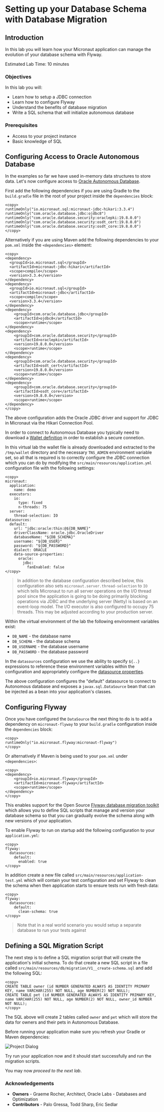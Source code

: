 # Setting up your Database Schema with Database Migration

## Introduction
In this lab you will learn how your Micronaut application can manage the evolution of your database schema with Flyway.

Estimated Lab Time: 10 minutes

### Objectives

In this lab you will:
* Learn how to setup a JDBC connection
* Learn how to configure Flyway
* Understand the benefits of database migration
* Write a SQL schema that will initialize autonomous database

### Prerequisites

- Access to your project instance
- Basic knowledge of SQL

## Configuring Access to Oracle Autonomous Database

In the examples so far we have used in-memory data structures to store data. Let's now configure access to [Oracle Autonomous Database](https://www.oracle.com/autonomous-database/).

First add the following dependencies if you are using Gradle to the `build.gradle` file in the root of your project inside the `dependencies` block:

    <copy>
    runtimeOnly("io.micronaut.sql:micronaut-jdbc-hikari:3.3.4")
    runtimeOnly("com.oracle.database.jdbc:ojdbc8")
    runtimeOnly("com.oracle.database.security:oraclepki:19.8.0.0")
    runtimeOnly("com.oracle.database.security:osdt_cert:19.8.0.0")
    runtimeOnly("com.oracle.database.security:osdt_core:19.8.0.0")
    </copy>

Alternatively if you are using Maven add the following dependencies to your `pom.xml` inside the `<dependencies>` element:

    <copy>
    <dependency>
      <groupId>io.micronaut.sql</groupId>
      <artifactId>micronaut-jdbc-hikari</artifactId>
      <scope>compile</scope>
      <version>3.3.4</version>
    </dependency>
    <dependency>
      <groupId>io.micronaut.sql</groupId>
      <artifactId>micronaut-jdbc</artifactId>
      <scope>compile</scope>
      <version>3.3.4</version>
    </dependency>
    <dependency>
        <groupId>com.oracle.database.jdbc</groupId>
        <artifactId>ojdbc8</artifactId>
        <scope>runtime</scope>
    </dependency>
    <dependency>
        <groupId>com.oracle.database.security</groupId>
        <artifactId>oraclepki</artifactId>
        <version>19.8.0.0</version>
        <scope>runtime</scope>
    </dependency>
    <dependency>
        <groupId>com.oracle.database.security</groupId>
        <artifactId>osdt_cert</artifactId>
        <version>19.8.0.0</version>
        <scope>runtime</scope>
    </dependency>
    <dependency>
        <groupId>com.oracle.database.security</groupId>
        <artifactId>osdt_core</artifactId>
        <version>19.8.0.0</version>
        <scope>runtime</scope>
    </dependency>
    </copy>

The above configuration adds the Oracle JDBC driver and support for JDBC in Micronaut via the Hikari Connection Pool.

In order to connect to Autonomous Database you typically need to download a [Wallet definition](https://docs.oracle.com/en/cloud/paas/atp-cloud/atpug/wallet-rotate.html#GUID-F0995A6A-78BD-4C9D-9A34-B970BD152CAD) in order to establish a secure connetion.

In this virtual lab the wallet file is already downloaded and extracted to the `/tmp/wallet` directory and the necessary `TNS_ADMIN` environment variable set, so all that is required is to correctly configure the JDBC connection which you can do by modifying the `src/main/resources/application.yml` configuration file with the following settings:

    <copy>
    micronaut:
      application:
        name: demo
      executors:
        io:
          type: fixed
          n-threads: 75
      server:
        thread-selection: IO
    datasources:
      default:
        url: "jdbc:oracle:thin:@${DB_NAME}"
        driverClassName: oracle.jdbc.OracleDriver
        databaseName: "${DB_SCHEMA}"
        username: "${DB_USER}"
        password: "${DB_PASSWORD}"
        dialect: ORACLE
        data-source-properties:
          oracle:
            jdbc:
              fanEnabled: false
    </copy>

> In addition to the database configuration described below, this configuration also sets `micronaut.server.thread-selection` to `IO` which tells Micronaut to run all server operations on the I/O thread pool since the application is going to be doing primarily blocking operations via JDBC and the underlying server (Netty) is based on an event-loop model. The I/O executor is also configured to occupy 75 threads. This may be adjusted according to your production server.

Within the virtual environment of the lab the following environment variables exist:

* `DB_NAME` - the database name
* `DB_SCHEMA` - the database schema
* `DB_USERNAME` - the database username
* `DB_PASSWORD` - the database password

In the `datasources` configuration we use the ability to specify `${..}` expressions to reference these environment variables within the configuration and appropriately configure the [datasource properties](https://micronaut-projects.github.io/micronaut-sql/latest/guide/configurationreference.html#io.micronaut.configuration.jdbc.hikari.DatasourceConfiguration).

The above configuration configures the "default" datasource to connect to Autonomous database and exposes a `javax.sql.DataSource` bean that can be injected as a bean into your application's classes.

## Configuring Flyway

Once you have configured the `DataSource` the next thing to do is to add a dependency on `micronaut-flyway` to your `build.gradle` configuration inside the `dependencies` block:

    <copy>
    runtimeOnly("io.micronaut.flyway:micronaut-flyway")
    </copy>

Or alternatively if Maven is being used to your `pom.xml` under `<dependencies>`:

    <copy>
    <dependency>
        <groupId>io.micronaut.flyway</groupId>
        <artifactId>micronaut-flyway</artifactId>
        <scope>runtime</scope>
    </dependency>
    </copy>

This enables support for the Open Source [Flyway database migration toolkit](https://flywaydb.org) which allows you to define SQL scripts that manage and version your database schema so that you can gradually evolve the schema along with new versions of your application.

To enable Flyway to run on startup add the following configuration to your `application.yml`:

    <copy>
    flyway:
      datasources:
        default:
          enabled: true
    </copy>

In addition create a new file called `src/main/resources/application-test.yml` which will contain your test configuration and set Flyway to clean the schema when then application starts to ensure tests run with fresh data:

    <copy>
    flyway:
      datasources:
        default:
          clean-schema: true
    </copy>

> Note that in a real world scenario you would setup a separate database to run your tests against

## Defining a SQL Migration Script

The next step is to define a SQL migration script that will create the application's initial schema. To do that create a new SQL script in a file called `src/main/resources/db/migration/V1__create-schema.sql` and add the following SQL:

    <copy>
    CREATE TABLE owner (id NUMBER GENERATED ALWAYS AS IDENTITY PRIMARY KEY, name VARCHAR(255) NOT NULL, age NUMBER(2) NOT NULL);
    CREATE TABLE pet (id NUMBER GENERATED ALWAYS AS IDENTITY PRIMARY KEY, name VARCHAR(255) NOT NULL, age NUMBER(2) NOT NULL, owner_id NUMBER NOT NULL);
    </copy>

The SQL above will create 2 tables called `owner` and `pet` which will store the data for owners and their pets in Autonomous Database.

Before running your application make sure you refresh your Gradle or Maven dependencies:

![Project Dialog](../images/dependency-refresh.png)

Try run your application now and it should start successfully and run the migration scripts.

You may now *proceed to the next lab*.

### Acknowledgements
- **Owners** - Graeme Rocher, Architect, Oracle Labs - Databases and Optimization
- **Contributors** - Palo Gressa, Todd Sharp, Eric Sedlar

